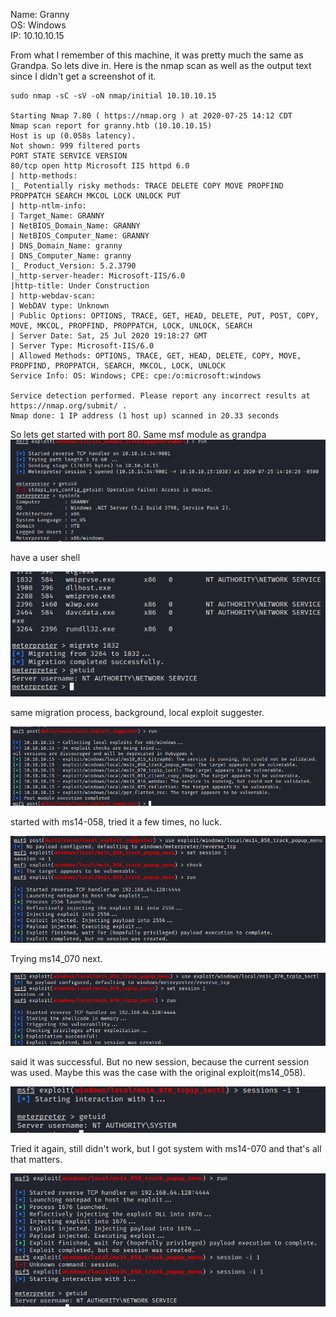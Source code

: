 Name:   Granny  
OS:     Windows  
IP:     10.10.10.15  


From what I remember of this machine, it was pretty much the same as Grandpa.  So lets dive in.  Here is the nmap scan as well as the output text since I didn't get a screenshot of it.

    sudo nmap -sC -sV -oN nmap/initial 10.10.10.15
    
    Starting Nmap 7.80 ( https://nmap.org ) at 2020-07-25 14:12 CDT
    Nmap scan report for granny.htb (10.10.10.15)
    Host is up (0.058s latency).
    Not shown: 999 filtered ports
    PORT STATE SERVICE VERSION
    80/tcp open http Microsoft IIS httpd 6.0
    | http-methods:
    |_ Potentially risky methods: TRACE DELETE COPY MOVE PROPFIND PROPPATCH SEARCH MKCOL LOCK UNLOCK PUT
    | http-ntlm-info:
    | Target_Name: GRANNY
    | NetBIOS_Domain_Name: GRANNY
    | NetBIOS_Computer_Name: GRANNY
    | DNS_Domain_Name: granny
    | DNS_Computer_Name: granny
    |_ Product_Version: 5.2.3790
    |_http-server-header: Microsoft-IIS/6.0
    |http-title: Under Construction
    | http-webdav-scan:
    | WebDAV type: Unknown
    | Public Options: OPTIONS, TRACE, GET, HEAD, DELETE, PUT, POST, COPY, MOVE, MKCOL, PROPFIND, PROPPATCH, LOCK, UNLOCK, SEARCH
    | Server Date: Sat, 25 Jul 2020 19:18:27 GMT
    | Server Type: Microsoft-IIS/6.0
    | Allowed Methods: OPTIONS, TRACE, GET, HEAD, DELETE, COPY, MOVE, PROPFIND, PROPPATCH, SEARCH, MKCOL, LOCK, UNLOCK
    Service Info: OS: Windows; CPE: cpe:/o:microsoft:windows

    Service detection performed. Please report any incorrect results at https://nmap.org/submit/ .
    Nmap done: 1 IP address (1 host up) scanned in 20.33 seconds

So lets get started with port 80. Same msf module as grandpa    
![](./6c792244599d991c902a7639b37e28a0.png)  

have a user shell  

![](./f5ef476b9e7fa0f99283aaace6f5beee.png)  

same migration process, background, local exploit suggester.  

![](./69e69310be8f049d48b35102276bc03a.png)  

started with ms14-058, tried it a few times, no luck.  

![](./251e8766ad38464babbd8fefe20b7846.png)  

Trying ms14_070 next.  

![](./af2541060a98c6611cbc54fb52babb45.png)  

said it was successful. But no new session, because the current session was used. Maybe this was the case with the original exploit(ms14_058).  

![](./84b2ed911dedaa8e4f8345337abe07ef.png)  

Tried it again, still didn't work, but I got system with ms14-070 and that's all that matters.  

![](./d4ac19d5401f53be84dbb50216cd5b2d.png)  
